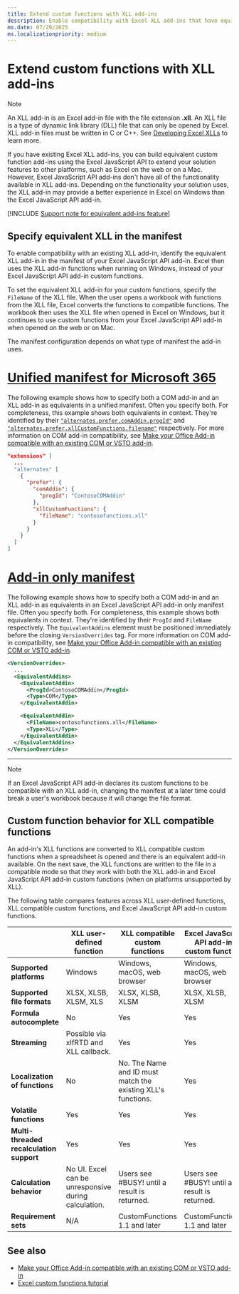 ```yaml
---
title: Extend custom functions with XLL add-ins
description: Enable compatibility with Excel XLL add-ins that have equivalent functionality to your custom functions.
ms.date: 07/29/2025
ms.localizationpriority: medium
---
```


# Extend custom functions with XLL add-ins

> [!NOTE]
> An XLL add-in is an Excel add-in file with the file extension **.xll**. An XLL file is a type of dynamic link library (DLL) file that can only be opened by Excel. XLL add-in files must be written in C or C++. See [Developing Excel XLLs](/office/client-developer/excel/developing-excel-xlls) to learn more.

If you have existing Excel XLL add-ins, you can build equivalent custom function add-ins using the Excel JavaScript API to extend your solution features to other platforms, such as Excel on the web or on a Mac. However, Excel JavaScript API add-ins don't have all of the functionality available in XLL add-ins. Depending on the functionality your solution uses, the XLL add-in may provide a better experience in Excel on Windows than the Excel JavaScript API add-in.

[!INCLUDE [Support note for equivalent add-ins feature](../includes/equivalent-add-in-support-note.md)]

## Specify equivalent XLL in the manifest

To enable compatibility with an existing XLL add-in, identify the equivalent XLL add-in in the manifest of your Excel JavaScript API add-in. Excel then uses the XLL add-in functions when running on Windows, instead of your Excel JavaScript API add-in custom functions.

To set the equivalent XLL add-in for your custom functions, specify the `FileName` of the XLL file. When the user opens a workbook with functions from the XLL file, Excel converts the functions to compatible functions. The workbook then uses the XLL file when opened in Excel on Windows, but it continues to use custom functions from your Excel JavaScript API add-in when opened on the web or on Mac.

The manifest configuration depends on what type of manifest the add-in uses.

# [Unified manifest for Microsoft 365](#tab/jsonmanifest)

The following example shows how to specify both a COM add-in and an XLL add-in as equivalents in a unified manifest. Often you specify both. For completeness, this example shows both equivalents in context. They're identified by their [`"alternates.prefer.comAddin.progId"`](/microsoft-365/extensibility/schema/extension-alternate-versions-array-prefer-com-addin#progid) and [`"alternates.prefer.xllCustomFunctions.filename"`](/microsoft-365/extensibility/schema/extension-xll-custom-functions#filename) respectively. For more information on COM add-in compatibility, see [Make your Office Add-in compatible with an existing COM or VSTO add-in](../develop/make-office-add-in-compatible-with-existing-com-add-in.md).

```json
"extensions" [
  ...
  "alternates" [
    {
      "prefer": {
        "comAddin": {
          "progId": "ContosoCOMAddin"
        },
        "xllCustomFunctions": {
          "fileName": "contosofunctions.xll"
        }
      }
    }
  ]
]
```

# [Add-in only manifest](#tab/xmlmanifest)

The following example shows how to specify both a COM add-in and an XLL add-in as equivalents in an Excel JavaScript API add-in only manifest file. Often you specify both. For completeness, this example shows both equivalents in context. They're identified by their `ProgId` and `FileName` respectively. The `EquivalentAddins` element must be positioned immediately before the closing `VersionOverrides` tag. For more information on COM add-in compatibility, see [Make your Office Add-in compatible with an existing COM or VSTO add-in](../develop/make-office-add-in-compatible-with-existing-com-add-in.md).

```xml
<VersionOverrides>
  ...
  <EquivalentAddins>
    <EquivalentAddin>
      <ProgId>ContosoCOMAddin</ProgId>
      <Type>COM</Type>
    </EquivalentAddin>

    <EquivalentAddin>
      <FileName>contosofunctions.xll</FileName>
      <Type>XLL</Type>
    </EquivalentAddin>
  </EquivalentAddins>
</VersionOverrides>
```

---

> [!NOTE]
> If an Excel JavaScript API add-in declares its custom functions to be compatible with an XLL add-in, changing the manifest at a later time could break a user's workbook because it will change the file format.

## Custom function behavior for XLL compatible functions

An add-in's XLL functions are converted to XLL compatible custom functions when a spreadsheet is opened and there is an equivalent add-in available. On the next save, the XLL functions are written to the file in a compatible mode so that they work with both the XLL add-in and Excel JavaScript API add-in custom functions (when on platforms unsupported by XLL).

The following table compares features across XLL user-defined functions, XLL compatible custom functions, and Excel JavaScript API add-in custom functions.

|         |XLL user-defined function |XLL compatible custom functions |Excel JavaScript API add-in custom function |
|---------|---------|---------|---------|
| **Supported platforms** | Windows | Windows, macOS, web browser | Windows, macOS, web browser |
| **Supported file formats** | XLSX, XLSB, XLSM, XLS | XLSX, XLSB, XLSM | XLSX, XLSB, XLSM |
| **Formula autocomplete** | No | Yes | Yes |
| **Streaming** | Possible via xlfRTD and XLL callback. | Yes | Yes |
| **Localization of functions** | No | No. The Name and ID must match the existing XLL's functions. | Yes |
| **Volatile functions** | Yes | Yes | Yes |
| **Multi-threaded recalculation support** | Yes | Yes | Yes |
| **Calculation behavior** | No UI. Excel can be unresponsive during calculation. | Users see #BUSY! until a result is returned. | Users see #BUSY! until a result is returned. |
| **Requirement sets** | N/A | CustomFunctions 1.1 and later | CustomFunctions 1.1 and later |

## See also

- [Make your Office Add-in compatible with an existing COM or VSTO add-in](../develop/make-office-add-in-compatible-with-existing-com-add-in.md)
- [Excel custom functions tutorial](../tutorials/excel-tutorial-create-custom-functions.md)
